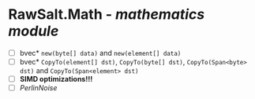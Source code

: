 # RawSalt.Math - *mathematics module*

+ [ ] bvec\* `new(byte[] data)` and `new(element[] data)`
+ [ ] bvec\* `CopyTo(element[] dst)`, `CopyTo(byte[] dst)`, `CopyTo(Span<byte> dst)` and `CopyTo(Span<element> dst)`
+ [ ] **SIMD optimizations!!!**
+ [ ] *PerlinNoise*